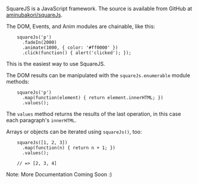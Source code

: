 SquareJS is a JavaScript framework.  The source is available from GitHub at [aminubakori/squareJs](https://github.com/aminubakori/squareJs/).

The DOM, Events, and Anim modules are chainable, like this:

        squareJs('p')
          .fadeIn(2000)
          .animate(1000, { color: '#ff0000' })
          .click(function() { alert('clicked'); });

This is the easiest way to use SquareJS.

The DOM results can be manipulated with the `squareJs.enumerable` module methods:

        squareJs('p')
          .map(function(element) { return element.innerHTML; })
          .values();

The `values` method returns the results of the last operation, in this case each paragraph's `innerHTML`.

Arrays or objects can be iterated using `squareJs()`, too:

        squareJs([1, 2, 3])
          .map(function(n) { return n + 1; })
          .values();
        
        // => [2, 3, 4]


Note: More Documentation Coming Soon :)